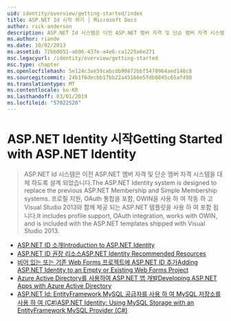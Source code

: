```yaml
---
uid: identity/overview/getting-started/index
title: ASP.NET Id 시작 하기 | Microsoft Docs
author: rick-anderson
description: ASP.NET Id 시스템은 이전 ASP.NET 멤버 자격 및 단순 멤버 자격 시스템을 대체 하도록 설계 되었습니다. OAuth 하기 프로필 지원을 포함 하는 중...
ms.author: riande
ms.date: 10/02/2013
ms.assetid: 72bb0051-a696-437e-a4e6-ca1225a6e271
msc.legacyurl: /identity/overview/getting-started
msc.type: chapter
ms.openlocfilehash: 5e124c3ae59cabcdb90872bbf5470964aed148c8
ms.sourcegitcommit: 24b1f6decbb17bb22a45166e5fdb0845c65af498
ms.translationtype: MT
ms.contentlocale: ko-KR
ms.lasthandoff: 03/01/2019
ms.locfileid: "57022520"
---
```

<a name="getting-started-with-aspnet-identity"></a><span data-ttu-id="7641f-104">ASP.NET Identity 시작</span><span class="sxs-lookup"><span data-stu-id="7641f-104">Getting Started with ASP.NET Identity</span></span>
====================
> <span data-ttu-id="7641f-105">ASP.NET Id 시스템은 이전 ASP.NET 멤버 자격 및 단순 멤버 자격 시스템을 대체 하도록 설계 되었습니다.</span><span class="sxs-lookup"><span data-stu-id="7641f-105">The ASP.NET Identity system is designed to replace the previous ASP.NET Membership and Simple Membership systems.</span></span> <span data-ttu-id="7641f-106">프로필 지원, OAuth 통합을 포함, OWIN을 사용 하 여 작동 하 고 Visual Studio 2013와 함께 제공 되는 ASP.NET 템플릿을 사용 하 여 포함 됩니다.</span><span class="sxs-lookup"><span data-stu-id="7641f-106">It includes profile support, OAuth integration, works with OWIN, and is included with the ASP.NET templates shipped with Visual Studio 2013.</span></span>


- [<span data-ttu-id="7641f-107">ASP.NET ID 소개</span><span class="sxs-lookup"><span data-stu-id="7641f-107">Introduction to ASP.NET Identity</span></span>](introduction-to-aspnet-identity.md)
- [<span data-ttu-id="7641f-108">ASP.NET ID 권장 리소스</span><span class="sxs-lookup"><span data-stu-id="7641f-108">ASP.NET Identity Recommended Resources</span></span>](aspnet-identity-recommended-resources.md)
- [<span data-ttu-id="7641f-109">비어 있는 또는 기존 Web Forms 프로젝트에 ASP.NET ID 추가</span><span class="sxs-lookup"><span data-stu-id="7641f-109">Adding ASP.NET Identity to an Empty or Existing Web Forms Project</span></span>](adding-aspnet-identity-to-an-empty-or-existing-web-forms-project.md)
- [<span data-ttu-id="7641f-110">Azure Active Directory를 사용하여 ASP.NET 앱 개발</span><span class="sxs-lookup"><span data-stu-id="7641f-110">Developing ASP.NET Apps with Azure Active Directory</span></span>](developing-aspnet-apps-with-windows-azure-active-directory.md)
- [<span data-ttu-id="7641f-111">ASP.NET Id: EntityFramework MySQL 공급자를 사용 하 여 MySQL 저장소를 사용 하 여 (C#)</span><span class="sxs-lookup"><span data-stu-id="7641f-111">ASP.NET Identity: Using MySQL Storage with an EntityFramework MySQL Provider (C#)</span></span>](aspnet-identity-using-mysql-storage-with-an-entityframework-mysql-provider.md)
